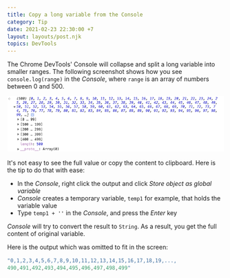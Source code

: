 ```yaml
---
title: Copy a long variable from the Console
category: Tip
date: 2021-02-23 22:30:00 +7
layout: layouts/post.njk
topics: DevTools
---
```


The Chrome DevTools' Console will collapse and split a long variable into smaller ranges. The following screenshot shows how you see `console.log(range)` in the _Console_, where `range` is an array of numbers between 0 and 500.

![long variable in the Console](/img/long-variable-in-console.png)

It's not easy to see the full value or copy the content to clipboard. Here is the tip to do that with ease:

-   In the _Console_, right click the output and click _Store object as global variable_
-   _Console_ creates a temporary variable, `temp1` for example, that holds the variable value
-   Type `temp1 + ''` in the _Console_, and press the _Enter_ key

_Console_ will try to convert the result to `String`. As a result, you get the full content of original variable.

Here is the output which was omitted to fit in the screen:

```js
"0,1,2,3,4,5,6,7,8,9,10,11,12,13,14,15,16,17,18,19,...,
490,491,492,493,494,495,496,497,498,499"
```
